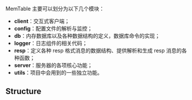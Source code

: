 MemTable 主要可以划分为以下几个模块：

- **client**：交互式客户端；
- **config**：配置文件的解析与监控；
- **db**：内存数据库以及各种数据结构的定义，数据库命令的实现；
- **logger**：日志组件的相关代码；
- **resp**：定义各种 resp 格式消息的数据结构、提供解析和生成 resp 消息的各种函数；
- **server**：服务器的各项核心功能；
- **utils**：项目中会用到的一些独立功能。

## Structure
